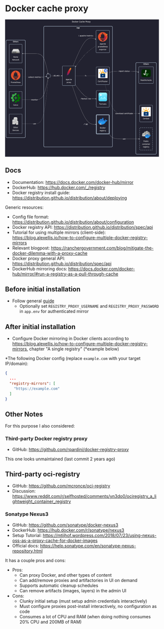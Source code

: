 # Docker cache proxy

![diagram](../../docs/diagrams/out/apps/docker-cache-proxy.png)

## Docs

- Documentation: <https://docs.docker.com/docker-hub/mirror>
- DockerHub: <https://hub.docker.com/_/registry>
- Docker registry install guide: <https://distribution.github.io/distribution/about/deploying>

Generic resources:

- Config file format: <https://distribution.github.io/distribution/about/configuration>
- <!-- textlint-disable -->
  Docker registry API: <https://distribution.github.io/distribution/spec/api>
  <!-- textlint-enable -->
- Tutorial for using multiple mirrors (client-side): <https://blog.alexellis.io/how-to-configure-multiple-docker-registry-mirrors>
- Relevant blogpost: <https://ranchergovernment.com/blog/mitigate-the-docker-dilemma-with-a-proxy-cache>
- <!-- textlint-disable -->
  Docker proxy general API: <https://distribution.github.io/distribution/spec/api>
  <!-- textlint-enable -->
- DockerHub mirroring docs: <https://docs.docker.com/docker-hub/mirror/#run-a-registry-as-a-pull-through-cache>

## Before initial installation

- Follow general [guide](../../docs/Checklist%20for%20new%20docker-apps.md)
    - Optionally set `REGISTRY_PROXY_USERNAME` and `REGISTRY_PROXY_PASSWORD` in `app.env` for authenticated mirror

## After initial installation

- Configure Docker mirroring in Docker clients according to
  <https://blog.alexellis.io/how-to-configure-multiple-docker-registry-mirrors>, chapter "A single registry" (*example below)

*The following Docker config (replace `example.com` with your target IP/domain):

```json
{
  ...
  "registry-mirrors": [
    "https://example.com"
  ]
}
```

## Other Notes

For this purpose I also considered:

### Third-party Docker registry proxy

- GitHub: <https://github.com/rpardini/docker-registry-proxy>

This one looks unmaintained (last commit 2 years ago)

## Third-party oci-registry

- GitHub: <https://github.com/mcronce/oci-registry>
- Discussion: <https://www.reddit.com/r/selfhosted/comments/yn3do0/ociregistry_a_lightweight_container_registry>

### Sonatype Nexus3

- GitHub: <https://github.com/sonatype/docker-nexus3>
- DockerHub: <https://hub.docker.com/r/sonatype/nexus3>
- Setup Tutorial: <https://mtijhof.wordpress.com/2018/07/23/using-nexus-oss-as-a-proxy-cache-for-docker-images>
- Official docs: <https://help.sonatype.com/en/sonatype-nexus-repository.html>

It has a couple pros and cons:

- Pros:
    - Can proxy Docker, and other types of content
    - Can add/remove proxies and artifactories in UI on demand
    - Supports automatic cleanup schedules
    - Can remove artifacts (images, layers) in the admin UI
- Cons:
    - Clunky initial setup (must setup admin credentials interactively)
    - Must configure proxies post-install interactively, no configuration as code
    - Consumes a lot of CPU and RAM (when doing nothing consumes 20% CPU and 200MB of RAM)

